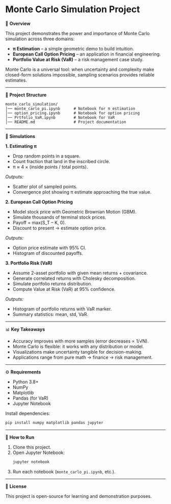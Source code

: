 # Monte Carlo Simulation Project

🎯 **Overview**

This project demonstrates the power and importance of Monte Carlo simulation across three domains:

- **π Estimation** – a simple geometric demo to build intuition.
- **European Call Option Pricing** – an application in financial engineering.
- **Portfolio Value at Risk (VaR)** – a risk management case study.

Monte Carlo is a universal tool: when uncertainty and complexity make closed-form solutions impossible, sampling scenarios provides reliable estimates.

---

📂 **Project Structure**
```text
monte_carlo_simulation/
│── monte_carlo_pi.ipynb      # Notebook for π estimation
│── option_pricing.ipynb      # Notebook for option pricing
│── Prtfolio_VaR.ipynb        # Notebook for VaR
│── README.md                 # Project documentation
```

---

🧩 **Simulations**

**1. Estimating π**
- Drop random points in a square.
- Count fraction that land in the inscribed circle.
- π ≈ 4 × (inside points / total points).

*Outputs:*
- Scatter plot of sampled points.
- Convergence plot showing π estimate approaching the true value.

**2. European Call Option Pricing**
- Model stock price with Geometric Brownian Motion (GBM).
- Simulate thousands of terminal stock prices.
- Payoff = max(S_T – K, 0).
- Discount to present → estimate option price.

*Outputs:*
- Option price estimate with 95% CI.
- Histogram of discounted payoffs.

**3. Portfolio Risk (VaR)**
- Assume 2-asset portfolio with given mean returns + covariance.
- Generate correlated returns with Cholesky decomposition.
- Simulate portfolio returns distribution.
- Compute Value at Risk (VaR) at 95% confidence.

*Outputs:*
- Histogram of portfolio returns with VaR marker.
- Summary statistics: mean, std, VaR.

---

📊 **Key Takeaways**
- Accuracy improves with more samples (error decreases ∝ 1/√N).
- Monte Carlo is flexible: it works with any distribution or model.
- Visualizations make uncertainty tangible for decision-making.
- Applications range from pure math → finance → risk management.

---

⚙️ **Requirements**
- Python 3.8+
- NumPy
- Matplotlib
- Pandas (for VaR)
- Jupyter Notebook

Install dependencies:
```bash
pip install numpy matplotlib pandas jupyter
```

---

🚀 **How to Run**
1. Clone this project.
2. Open Jupyter Notebook:
   ```bash
   jupyter notebook
   ```
3. Run each notebook (`monte_carlo_pi.ipynb`, etc.).

---

📌 **License**

This project is open-source for learning and demonstration purposes.
